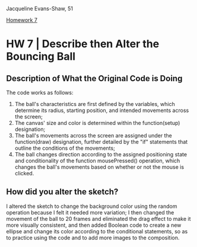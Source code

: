 Jacqueline Evans-Shaw, 51

[Homework 7](https://jackie98.github.io/120-work/HW-7/)


# HW 7 | Describe then Alter the Bouncing Ball

## Description of What the Original Code is Doing

<!--
--This is a Comment Block--

Please describe what the original code is doing.

Why is it working the way it is?
What does each line do?
How can you make the ball change direction?

-->
The code works as follows:
1. The ball's characteristics are first defined by the variables, which determine its radius, starting position, and intended movements across the screen;
2. The canvas' size and color is determined within the function(setup) designation;
3. The ball's movements across the screen are assigned under the function(draw) designation, further detailed by the "if" statements that outline the conditions of the movements;
4. The ball changes direction according to the assigned positioning state and conditionality of the function mousePressed() operation, which changes the ball's movements based on whether or not the mouse is clicked.



## How did you alter the sketch?

<!--
Please describe how and why you changed the sketch?
-->
I altered the sketch to change the background color using the random operation because I felt it needed more variation; I then changed the movement of the ball to 20 frames and eliminated the drag effect to make it more visually consistent, and then added Boolean code to create a new ellipse and change its color according to the conditional statements, so as to practice using the code and to add more images to the composition.
